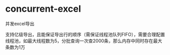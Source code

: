 # concurrent-excel
并发excel导出

支持亿级导出，且能保证导出行的顺序（需保证线程池队列FIFO），需要合理配置线程池，如最大线程数为5，分批查询一次查2000条，那么内存中同时存在最大条数为1万
